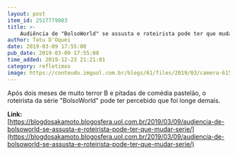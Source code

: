 ```yaml
---
layout: post
item_id: 2517779983
title: >-
    Audiência de "BolsoWorld" se assusta e roteirista pode ter que mudar série
author: Tatu D'Oquei
date: 2019-03-09 17:55:00
pub_date: 2019-03-09 17:55:00
time_added: 2019-12-23 21:21:01
category: refletimos
image: https://conteudo.imguol.com.br/blogs/61/files/2019/03/camera-615x300.jpg
---
```


Após dois meses de muito terror B e pitadas de comédia pastelão, o roteirista da série "BolsoWorld" pode ter percebido que foi longe demais.

**Link:** [https://blogdosakamoto.blogosfera.uol.com.br/2019/03/09/audiencia-de-bolsoworld-se-assusta-e-roteirista-pode-ter-que-mudar-serie/](https://blogdosakamoto.blogosfera.uol.com.br/2019/03/09/audiencia-de-bolsoworld-se-assusta-e-roteirista-pode-ter-que-mudar-serie/)

